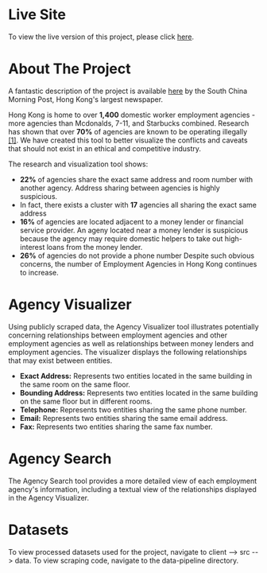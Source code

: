 # Live Site
To view the live version of this project, please click [here](https://know-your-agency.herokuapp.com/).

# About The Project
A fantastic description of the project is available [here](https://www.scmp.com/news/hong-kong/hong-kong-law-and-crime/article/2155292/data-lays-bare-hidden-links-hong-kongs) by the South China Morning Post, Hong Kong's largest newspaper. 

Hong Kong is home to over **1,400** domestic worker employment agencies - more agencies than Mcdonalds, 7-11, and Starbucks combined. Research has shown that over **70%** of agencies are known to be operating illegally [[1]](http://www.scmp.com/news/hong-kong/law-crime/article/2093836/study-finds-hong-kong-domestic-helpers-subjected-employment). We have created this tool to better visualize the conflicts and caveats that should not exist in an ethical and competitive industry.

The research and visualization tool shows:

- **22%** of agencies share the exact same address and room number with another agency. Address sharing between agencies is highly suspicious.
- In fact, there exists a cluster with **17** agencies all sharing the exact same address
- **16%** of agencies are located adjacent to a money lender or financial service provider. An ageny located near a money lender is suspicious because the agency may require domestic helpers to take out high-interest loans from the money lender.
- **26%** of agencies do not provide a phone number
Despite such obvious concerns, the number of Employment Agencies in Hong Kong continues to increase.

# Agency Visualizer
Using publicly scraped data, the Agency Visualizer tool illustrates potentially concerning relationships between employment agencies and other employment agencies as well as relationships between money lenders and employment agencies. The visualizer displays the following relationships that may exist between entities.

- **Exact Address:** Represents two entities located in the same building in the same room on the same floor.
- **Bounding Address:** Represents two entities located in the same building on the same floor but in different rooms.
- **Telephone:** Represents two entities sharing the same phone number. 
- **Email:** Represents two entities sharing the same email address. 
- **Fax:** Represents two entities sharing the same fax number. 

# Agency Search
The Agency Search tool provides a more detailed view of each employment agency's information, including a textual view of the relationships displayed in the Agency Visualizer.

# Datasets
To view processed datasets used for the project, navigate to client --> src --> data. 
To view scraping code, navigate to the data-pipeline directory.
